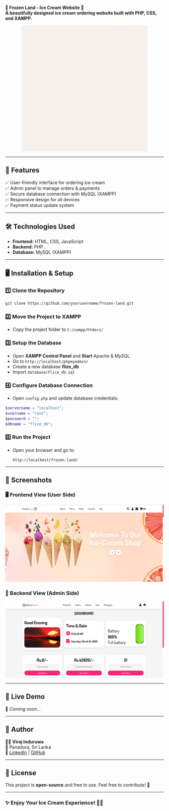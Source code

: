 ###                    
   **📌 Frozen Land - Ice Cream Website 🍦**  
**A beautifully designed ice cream ordering website built with PHP, CSS, and XAMPP.**  

<p align="center">
  <img src="images/loader5.gif" alt="frontend" width="400"> 
</p>

---

## **🚀 Features**
✅ User-friendly interface for ordering ice cream  
✅ Admin panel to manage orders & payments  
✅ Secure database connection with MySQL (XAMPP)  
✅ Responsive design for all devices  
✅ Payment status update system  

---

## **🛠️ Technologies Used**
- **Frontend:** HTML, CSS, JavaScript  
- **Backend:** PHP  
- **Database:** MySQL (XAMPP)  

---

## **🖥️ Installation & Setup**
### **1️⃣ Clone the Repository**
```bash
git clone https://github.com/yourusername/frozen-land.git
```

### **2️⃣ Move the Project to XAMPP**
- Copy the project folder to `C:/xampp/htdocs/`

### **3️⃣ Setup the Database**
- Open **XAMPP Control Panel** and **Start** Apache & MySQL  
- Go to `http://localhost/phpmyadmin/`  
- Create a new database **flize_db**  
- Import `database/flice_db.sql`  

### **4️⃣ Configure Database Connection**
- Open `config.php` and update database credentials:  
```php
$servername = "localhost";
$username = "root";
$password = "";
$dbname = "flize_db";
```

### **5️⃣ Run the Project**
- Open your browser and go to:  
  ```
  http://localhost/frozen-land/
  ```

---

## 📸 Screenshots

### 🖥️ Frontend View (User Side)
![Frontend Screenshot](images/frontendss.png)

### 🔧 Backend View (Admin Side)
![Backend Screenshot](images/backendss.png)                    
  
---

## **🔗 Live Demo**  
🚀 *Coming soon...* 

---

## **📌 Author**
👨‍💻 **Viraj Induruwa**  
📍 Panadura, Sri Lanka  
🔗 [LinkedIn](https://www.linkedin.com/in/viraj-induruwa/) | [GitHub](https://github.com/Viraj-005)  

---

## **📜 License**
This project is **open-source** and free to use. Feel free to contribute! 🎉  

---

### **✨ Enjoy Your Ice Cream Experience! 🍦🚀**  
